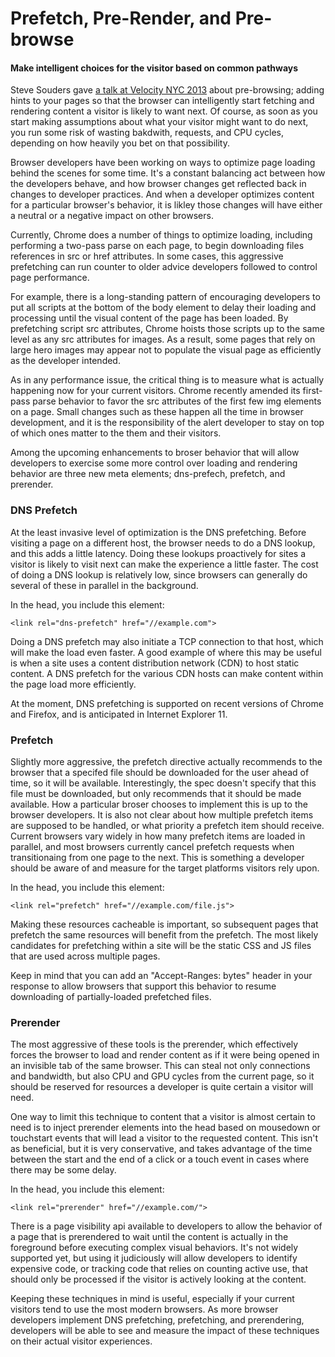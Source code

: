 # Prefetch, Pre-Render, and Pre-browse
#### Make intelligent choices for the visitor based on common pathways

Steve Souders gave [a talk at Velocity NYC 2013](http://www.youtube.com/watch?v=Msqs1jIzgo4) about pre-browsing; adding hints to your pages so that the browser can intelligently start fetching and rendering content a visitor is likely to want next. Of course, as soon as you start making assumptions about what your visitor might want to do next, you run some risk of wasting bakdwith, requests, and CPU cycles, depending on how heavily you bet on that possibility.

Browser developers have been working on ways to optimize page loading behind the scenes for some time. It's a constant balancing act between how the developers behave, and how browser changes get reflected back in changes to developer practices. And when a developer optimizes content for a particular browser's behavior, it is likley those changes will have either a neutral or a negative impact on other browsers.

Currently, Chrome does a number of things to optimize loading, including performing a two-pass parse on each page, to begin downloading files references in src or href attributes. In some cases, this aggressive prefetching can run counter to older advice developers followed to control page performance.

For example, there is a long-standing pattern of encouraging developers to put all scripts at the bottom of the body element to delay their loading and processing until the visual content of the page has been loaded. By prefetching script src attributes, Chrome hoists those scripts up to the same level as any src attributes for images. As a result, some pages that rely on large hero images may appear not to populate the visual page as efficiently as the developer intended.

As in any performance issue, the critical thing is to measure what is actually happening now for your current visitors. Chrome recently amended its first-pass parse behavior to favor the src attributes of the first few img elements on a page. Small changes such as these happen all the time in browser development, and it is the responsibility of the alert developer to stay on top of which ones matter to the them and their visitors.

Among the upcoming enhancements to broser behavior that will allow developers to exercise some more control over loading and rendering behavior are three new meta elements; dns-prefech, prefetch, and prerender.

### DNS Prefetch
At the least invasive level of optimization is the DNS prefetching. Before visiting a page on a different host, the browser needs to do a DNS lookup, and this adds a little latency. Doing these lookups proactively for sites a visitor is likely to visit next can make the experience a little faster. The cost of doing a DNS lookup is relatively low, since browsers can generally do several of these in parallel in the background. 

In the head, you include this element:
```
<link rel="dns-prefetch" href="//example.com">
```

Doing a DNS prefetch may also initiate a TCP connection to that host, which will make the load even faster. A good example of where this may be useful is when a site uses a content distribution network (CDN) to host static content. A DNS prefetch for the various CDN hosts can make content within the page load more efficiently.

At the moment, DNS prefetching is supported on recent versions of Chrome and Firefox, and is anticipated in Internet Explorer 11.

### Prefetch
Slightly more aggressive, the prefetch directive actually recommends to the browser that a specifed file should be downloaded for the user ahead of time, so it will be available. Interestingly, the spec doesn't specify that this file must be downloaded, but only recommends that it should be made available. How a particular broser chooses to implement this is up to the browser developers. It is also not clear about how multiple prefetch items are supposed to be handled, or what priority a prefetch item should receive. Current browsers vary widely in how many prefetch items are loaded in parallel, and most browsers currently cancel prefetch requests when transitionaing from one page to the next. This is something a developer should be aware of and measure for the target platforms visitors rely upon.

In the head, you include this element:
```
<link rel="prefetch" href="//example.com/file.js">
```

Making these resources cacheable is important, so subsequent pages that prefetch the same resources will benefit from the prefetch. The most likely candidates for prefetching within a site will be the static CSS and JS files that are used across multiple pages. 

Keep in mind that you can add an "Accept-Ranges: bytes" header in your response to allow browsers that support this behavior to resume downloading of partially-loaded prefetched files.

### Prerender
The most aggressive of these tools is the prerender, which effectively forces the browser to load and render content as if it were being opened in an invisible tab of the same browser. This can steal not only connections and bandwidth, but also CPU and GPU cycles from the current page, so it should be reserved for resources a developer is quite certain a visitor will need.

One way to limit this technique to content that a visitor is almost certain to need is to inject prerender elements into the head based on mousedown or touchstart events that will lead a visitor to the requested content. This isn't as beneficial, but it is very conservative, and takes advantage of the time between the start and the end of a click or a touch event in cases where there may be some delay.

In the head, you include this element:
```
<link rel="prerender" href="//example.com/">
```

There is a page visibility api available to developers to allow the behavior of a page that is prerendered to wait until the content is actually in the foreground before executing complex visual behaviors. It's not widely supported yet, but using it judiciously will allow developers to identify expensive code, or tracking code that relies on counting active use, that should only be processed if the visitor is actively looking at the content.

Keeping these techniques in mind is useful, especially if your current visitors tend to use the most modern browsers. As more browser developers implement DNS prefetching, prefetching, and prerendering, developers will be able to see and measure the impact of these techniques on their actual visitor experiences.
